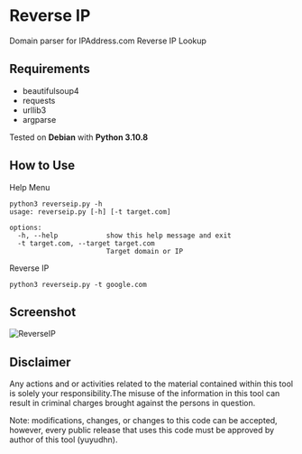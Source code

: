 # Reverse IP
Domain parser for IPAddress.com Reverse IP Lookup

## Requirements
- beautifulsoup4
- requests
- urllib3
- argparse

Tested on **Debian** with **Python 3.10.8**

## How to Use
Help Menu
```
python3 reverseip.py -h
usage: reverseip.py [-h] [-t target.com]

options:
  -h, --help            show this help message and exit
  -t target.com, --target target.com
                        Target domain or IP
```
Reverse IP
```
python3 reverseip.py -t google.com
```
## Screenshot
![ReverseIP](https://blogger.googleusercontent.com/img/b/R29vZ2xl/AVvXsEhM4Z6zSF5yjADs6toEeqYSJs71tGp-8H-E4t0udDQ5qUBqHXOa5fFaUGowEvVSpKw5vSeuBPaGwRrDOsl3TxYB2P9MYC-5gWw9ued2E4iFWybbJz_yiargjToQpYMnalQtiQja7kVOmc1nQfsHLc7xB2wh_BHZ1NWOUABHOYGh0wdCkApkoEl7GvfH0A/s742/reverse-ip.png "ReverseIP")

## Disclaimer
Any actions and or activities related to the material contained within this tool is solely your responsibility.The misuse of the information in this tool can result in criminal charges brought against the persons in question.

Note: modifications, changes, or changes to this code can be accepted, however, every public release that uses this code must be approved by author of this tool (yuyudhn).
